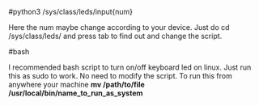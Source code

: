 #python3
/sys/class/leds/input{num}

Here the num maybe change according to your device.
Just do cd /sys/class/leds/ and press tab to find out and change the script.

#bash

I recommended bash script to turn on/off keyboard led on linux. Just run this as sudo to work.
No need to modify the script.
To run this from anywhere your machine **mv /path/to/file /usr/local/bin/name_to_run_as_system**
